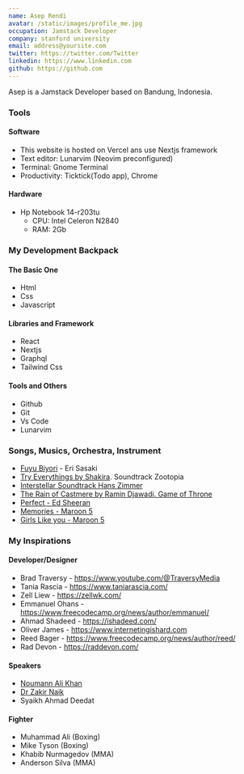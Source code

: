 ```yaml
---
name: Asep Rendi
avatar: /static/images/profile_me.jpg
occupation: Jamstack Developer
company: stanford university
email: address@yoursite.com
twitter: https://twitter.com/Twitter
linkedin: https://www.linkedin.com
github: https://github.com
---
```


Asep is a Jamstack Developer based on Bandung, Indonesia.

### Tools

#### Software

- This website is hosted on Vercel ans use Nextjs framework
- Text editor: Lunarvim (Neovim preconfigured)
- Terminal: Gnome Terminal
- Productivity: Ticktick(Todo app), Chrome

#### Hardware

- Hp Notebook 14-r203tu
  - CPU: Intel Celeron N2840
  - RAM: 2Gb

### My Development Backpack

#### The Basic One

- Html
- Css
- Javascript

#### Libraries and Framework

- React
- Nextjs
- Graphql
- Tailwind Css

#### Tools and Others

- Github
- Git
- Vs Code
- Lunarvim

### Songs, Musics, Orchestra, Instrument

- [Fuyu Biyori](https://www.youtube.com/watch?v=0EX3tQWswj0) - Eri Sasaki
- [Try Everythings by Shakira](https://www.youtube.com/watch?v=c6rP-YP4c5I). Soundtrack Zootopia
- [Interstellar Soundtrack Hans Zimmer](https://www.youtube.com/watch?v=kottjfEd7Zw)
- [The Rain of Castmere by Ramin Djawadi. Game of Throne](https://www.youtube.com/watch?v=3pCGU3bIPEc)
- [Perfect - Ed Sheeran](https://www.youtube.com/watch?v=2Vv-BfVoq4g)
- [Memories - Maroon 5](https://www.youtube.com/watch?v=SlPhMPnQ58k)
- [Girls Like you - Maroon 5](https://www.youtube.com/watch?v=aJOTlE1K90k)

### My Inspirations

#### Developer/Designer

- Brad Traversy - https://www.youtube.com/@TraversyMedia
- Tania Rascia - https://www.taniarascia.com/
- Zell Liew - https://zellwk.com/
- Emmanuel Ohans - https://www.freecodecamp.org/news/author/emmanuel/
- Ahmad Shadeed - https://ishadeed.com/
- Oliver James - https://www.internetingishard.com
- Reed Bager - https://www.freecodecamp.org/news/author/reed/
- Rad Devon - https://raddevon.com/

#### Speakers

- [Noumann Ali Khan](https://www.youtube.com/@bayyinah)
- [Dr Zakir Naik](https://www.youtube.com/@Drzakirchannel)
- Syaikh Ahmad Deedat

#### Fighter

- Muhammad Ali (Boxing)
- Mike Tyson (Boxing)
- Khabib Nurmagedov (MMA)
- Anderson Silva (MMA)
